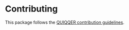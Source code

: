 # Contributing

This package follows the [QUIQQER contribution guidelines](https://dev.quiqqer.com/quiqqer/stabilization/documentation/-/wikis/home).
